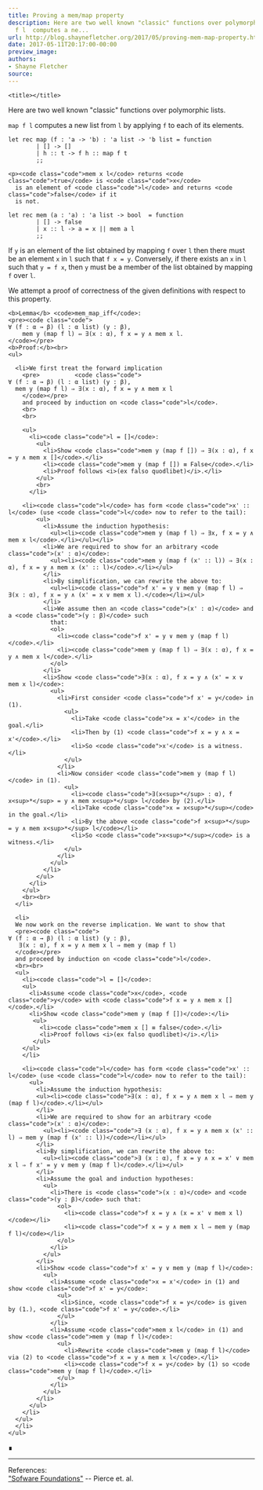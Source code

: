 ```yaml
---
title: Proving a mem/map property
description: Here are two well known "classic" functions over polymorphic       lists.                 map
  f l  computes a ne...
url: http://blog.shaynefletcher.org/2017/05/proving-mem-map-property.html
date: 2017-05-11T20:17:00-00:00
preview_image:
authors:
- Shayne Fletcher
source:
---
```


<!DOCTYPE html PUBLIC "-//W3C//DTD HTML 4.01//EN" "http://www.w3.org/TR/html4/strict.dtd"><html><head>

    <title></title>
  </head>
  <body>
    <p>
      Here are two well known "classic" functions over polymorphic
      lists.
    </p>
    <p>
      <code class="code">map f l</code> computes a new list from <code class="code">l</code>
      by applying <code class="code">f</code> to each of its elements.
</p><pre><code class="code"><span class="keyword">let</span> <span class="keyword">rec</span> map (f : <span class="keywordsign">'</span>a <span class="keywordsign">-&gt;</span> <span class="keywordsign">'</span>b) : <span class="keywordsign">'</span>a list <span class="keywordsign">-&gt;</span> <span class="keywordsign">'</span>b list = <span class="keyword">function</span>
        <span class="keywordsign">|</span> [] <span class="keywordsign">-&gt;</span> []
        <span class="keywordsign">|</span> h :: t <span class="keywordsign">-&gt;</span> f h :: map f t
        ;;
</code></pre>
    <p></p>

    <p><code class="code">mem x l</code> returns <code class="code">true</code> is <code class="code">x</code>
      is an element of <code class="code">l</code> and returns <code class="code">false</code> if it
      is not.
</p><pre><code class="code"><span class="keyword">let</span> <span class="keyword">rec</span> mem (a : <span class="keywordsign">'</span>a) : <span class="keywordsign">'</span>a list <span class="keywordsign">-&gt;</span> bool  = <span class="keyword">function</span>
        <span class="keywordsign">|</span> [] <span class="keywordsign">-&gt;</span> <span class="keyword">false</span>
        <span class="keywordsign">|</span> x :: l <span class="keywordsign">-&gt;</span> a = x <span class="keywordsign">||</span> mem a l
        ;;
</code></pre>
    <p></p>
    <p>
      If <code class="code">y</code> is an element of the list obtained by
      mapping <code class="code">f</code> over <code class="code">l</code> then there must be an
      element <code class="code">x</code> in <code class="code">l</code> such that 
      <code class="code">f x = y</code>. Conversely, if there exists an <code class="code">x</code>
      in <code class="code">l</code> such that <code class="code">y = f x</code>,
      then <code class="code">y</code> must be a member of the list obtained by
      mapping <code class="code">f</code> over <code class="code">l</code>.
   </p>
    <p>
      We attempt a proof of correctness of the given definitions with
      respect to this property.
    </p>

    <b>Lemma</b> <code>mem_map_iff</code>:
    <pre><code class="code">
    ∀ (f : α → β) (l : α list) (y : β),
        mem y (map f l) ⇔ ∃(x : α), f x = y ∧ mem x l.
    </code></pre>
    <b>Proof:</b><br>
    <ul>

      <li>We first treat the forward implication
        <pre>          <code class="code">
    ∀ (f : α → β) (l : α list) (y : β),
      mem y (map f l) ⇒ ∃(x : α), f x = y ∧ mem x l
        </code></pre>
        and proceed by induction on <code class="code">l</code>.
        <br>
        <br>

        <ul>
          <li><code class="code">l = []</code>:
            <ul>
              <li>Show <code class="code">mem y (map f []) ⇒ ∃(x : α), f x = y ∧ mem x []</code>.</li>
              <li><code class="code">mem y (map f []) ≡ False</code>.</li>
              <li>Proof follows <i>(ex falso quodlibet)</i>.</li>
            </ul>
            <br>
          </li> 

        <li><code class="code">l</code> has form <code class="code">x' :: l</code> (use <code class="code">l</code> now to refer to the tail):
            <ul>
              <li>Assume the induction hypothesis:
                <ul><li><code class="code">mem y (map f l) ⇒ ∃x, f x = y ∧ mem x l</code>.</li></ul></li>
              <li>We are required to show for an arbitrary <code class="code">(x' : α)</code>:
                <ul><li><code class="code">mem y (map f (x' :: l)) ⇒ ∃(x : α), f x = y ∧ mem x (x' :: l)</code>.</li></ul>
              </li>
              <li>By simplification, we can rewrite the above to:
                <ul><li><code class="code">f x' = y ∨ mem y (map f l) ⇒ ∃(x : α), f x = y ∧ (x' = x ∨ mem x l).</code></li></ul>
              </li>
              <li>We assume then an <code class="code">(x' : α)</code> and a <code class="code">(y : β)</code> such
                that:
                <ol>
                  <li><code class="code">f x' = y ∨ mem y (map f l)</code>.</li>
                  <li><code class="code">mem y (map f l) ⇒ ∃(x : α), f x = y ∧ mem x l</code>.</li>
                </ol>
              </li>
              <li>Show <code class="code">∃(x : α), f x = y ∧ (x' = x ∨ mem x l)</code>:
                <ul>
                  <li>First consider <code class="code">f x' = y</code> in (1).
                    <ul>
                      <li>Take <code class="code">x = x'</code> in the goal.</li>
                      <li>Then by (1) <code class="code">f x = y ∧ x = x'</code>.</li>
                      <li>So <code class="code">x'</code> is a witness.</li>
                    </ul>
                  </li>
                  <li>Now consider <code class="code">mem y (map f l)</code> in (1).
                    <ul>
                      <li><code class="code">∃(x<sup>*</sup> : α), f x<sup>*</sup> = y ∧ mem x<sup>*</sup> l</code> by (2).</li>
                      <li>Take <code class="code">x = x<sup>*</sup></code> in the goal.</li>
                      <li>By the above <code class="code">f x<sup>*</sup> = y ∧ mem x<sup>*</sup> l</code></li>
                      <li>So <code class="code">x<sup>*</sup></code> is a witness.</li>
                    </ul>
                  </li>
                </ul>
              </li>
            </ul>
          </li> 
        </ul>
        <br><br>
      </li>

      <li>
      We now work on the reverse implication. We want to show that
      <pre><code class="code">
    ∀ (f : α → β) (l : α list) (y : β),
       ∃(x : α), f x = y ∧ mem x l ⇒ mem y (map f l)
      </code></pre>
      and proceed by induction on <code class="code">l</code>.
      <br><br>
      <ul>
        <li><code class="code">l = []</code>:
        <ul>
          <li>Assume <code class="code">x</code>, <code class="code">y</code> with <code class="code">f x = y ∧ mem x []</code>.</li>
          <li>Show <code class="code">mem y (map f [])</code>:</li>
           <ul>
             <li><code class="code">mem x [] ≡ false</code>.</li>
             <li>Proof follows <i>(ex falso quodlibet)</i>.</li>
           </ul>
        </ul>
        </li>

        <li><code class="code">l</code> has form <code class="code">x' :: l</code> (use <code class="code">l</code> now to refer to the tail):
          <ul>
            <li>Assume the induction hypothesis:
            <ul><li><code class="code">∃(x : α), f x = y ∧ mem x l ⇒ mem y (map f l)</code>.</li></ul>
            </li>
            <li>We are required to show for an arbitrary <code class="code">(x' : α)</code>:
              <ul><li><code class="code">∃ (x : α), f x = y ∧ mem x (x' :: l) ⇒ mem y (map f (x' :: l))</code></li></ul>
            </li>
            <li>By simplification, we can rewrite the above to:
              <ul><li><code class="code">∃ (x : α), f x = y ∧ x = x' ∨ mem x l ⇒ f x' = y ∨ mem y (map f l)</code>.</li></ul>
            </li>
            <li>Assume the goal and induction hypotheses:
              <ul>
                <li>There is <code class="code">(x : α)</code> and <code class="code">(y : β)</code> such that:
                  <ol>
                    <li><code class="code">f x = y ∧ (x = x' ∨ mem x l)</code></li>
                    <li><code class="code">f x = y ∧ mem x l ⇒ mem y (map f l)</code></li>
                  </ol>
                </li>
              </ul>
            </li>
            <li>Show <code class="code">f x' = y ∨ mem y (map f l)</code>:
              <ul>
                <li>Assume <code class="code">x = x'</code> in (1) and show <code class="code">f x' = y</code>:
                  <ul>
                   <li>Since, <code class="code">f x = y</code> is given by (1.), <code class="code">f x' = y</code>.</li>
                  </ul>
                </li>
                <li>Assume <code class="code">mem x l</code> in (1) and show <code class="code">mem y (map f l)</code>:
                  <ul>
                    <li>Rewrite <code class="code">mem y (map f l)</code> via (2) to <code class="code">f x = y ∧ mem x l</code>.</li>
                    <li><code class="code">f x = y</code> by (1) so <code class="code">mem y (map f l)</code>.</li>
                  </ul>
                </li>
              </ul>
            </li>
          </ul>
        </li>
      </ul>
      </li>
    </ul>
∎
    <hr>
    <p>
    References:<br>
    <a href="https://www.cis.upenn.edu/~bcpierce/sf/current/index.html">"Sofware Foundations"</a> -- Pierce et. al.
    </p>
  

</body></html>
